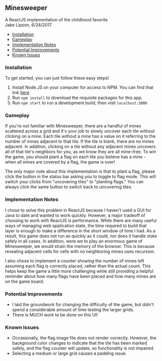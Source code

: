## Minesweeper
A ReactJS implementation of the childhood favorite  
Jake Lipson, 6/24/2017  

- [Installation](#installation)
- [Gameplay](#gameplay)
- [Implementation Notes](#implementation-notes)
- [Potential Improvements](#potential-improvements)
- [Known Issues](#known-issues)


### Installation
To get started, you can just follow these easy steps!
1. Install Node.JS on your computer for access to NPM. You can find that link [here](https://nodejs.org/en/download/)
2. Run `npm install` to download the requisite packages for this app.
3. Run `npm start` to run a development build, then visit `localhost:3000`

### Gameplay
If you're not familiar with Minesweeper, there are a handful of mines scattered
across a grid and it's your job to slowly uncover each tile without clicking on
a mine. Each tile without a mine has a value on it referring to the number of
mines adjacent to that tile. If the tile is blank, there are no mines adjacent.
In addition, clicking on a tile without any adjacent mines uncovers all of that
tile's neighbors for you, as we know they are all mine-free. To win the game, you
should plant a flag on each tile you believe has a mine - when all mines are covered
by a flag, the game is over!

The only major note about this implementation is that to plant a flag, please
click the button in the status bar asking you to toggle to flag mode. This will
switch your clicks from "uncovering tiles" to "planting flags." You can always
click the same button to switch back to uncovering tiles.

### Implementation Notes
I chose to solve this problem in ReactJS because I haven't used a GUI
for Java to date and wanted to work quickly. However, a major tradeoff of choosing
to work with ReactJS is performance. While there are many useful ways of managing web application state,
the time required to build that layer is enough to make a difference in the short window of time I had.
As a result, this game does not run as quickly as it could, nor does it handle state safely in all cases.
In addition, were we to play an enormous game of Minesweeper, we would strain the memory of the browser.
This is because revealing adjacent cells for cells with no neighboring mines uses recursion.

I also chose to implement a counter showing the number of mines left assuming each flag is correctly placed, rather than the actual count. This helps keep the game a little more challenging while still providing a helpful reminder
about how many flags have been placed and how many mines are on the game board.

### Potential Improvements
* I laid the groundwork for changing the difficulty of the game, but didn't spend a considerable amount of time testing the larger grids.
* There is MUCH work to be done on this UI!


### Known Issues
* Occasionally, the flag image file does not render correctly. However, the background color changes to indicate that the tile has been marked safely, and the flag counter will update, so functionality is not impaired.
* Selecting a medium or large grid causes a padding issue.
